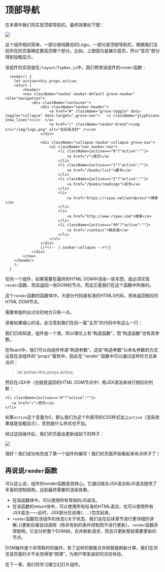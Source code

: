 # 顶部导航

在本章中我们将实现顶部导航栏。最终效果如下图：

![](http://rsywx.com/lib/exe/fetch.php/react:04-01.png)

这个组件相对简单。一部分是纯静态的Logo，一部分是顶部导航栏，根据我们当前所在的页面确定要高亮哪个部分。比如，上图因为是展示首页，所以“首页”部分得到加粗显示。

该组件的实现是在`/layout/TopNav.js`中，我们修改该组件的`render`函数：

```
  render() {
    let active=this.props.active;
    return (
        <header>
        <nav className="navbar navbar-default grove-navbar" role="navigation">
            <div className="container">
                <div className="navbar-header">
                    <a href="#" className="grove-toggle" data-toggle="collapse" data-target=".grove-nav">   <i className="glyphicons show_lines"></i>  </a>
                    <a href="/" className="navbar-brand"><img src="/img/logo.png" alt="任氏有无轩" /></a>
                </div>

                <div className="collapse navbar-collapse grove-nav">
                    <ul className="nav navbar-nav">
                        <li className={active==="0"?"active":""}>
                            <a href="/">首页</a>
                        </li>
                        <li className={active==="1"?"active":""}>
                            <a href="/books/list">藏书</a>
                        </li>
                        <li className={active==="2"?"active":""}>
                            <a href="/books/readings">读书</a>
                        </li>
                        <li>
                            <a href="https://rsywx.net/wordpress">博客</a>
                        </li>
                        <li>
                            <a href="http://www.rsywx.com">维客</a>
                        </li>
                        <li className={active==="99"?"active":""}>
                            <a href="/contact">联系我</a>
                        </li>
                    </ul>
                </div>
                {/*<!-- /.navbar-collapse -->*/}
            </div>
        </nav>
    </header>
    );
  }
```

任何一个组件，如果需要在最终的HTML DOM中渲染一些东西，就必须实现`render`函数，而且返回一些DOM的节点。而这正是我们在这个函数中所做的。

这个`render`函数的函数体中，大部分代码是标准的HTML5代码，用来返回相应的HTML DOM节点。

需要单独列出讨论的地方只有一点。

读者如果细心的话，会注意到我们在前一篇“主页”的代码中有这么一行：

><TopNav active="0"/>

我们已经知道，组件是一个类，所以理论上有“构造函数”，而“构造函数”也有其参数。

在React中，我们可以向组件传递“构造参数”，这些“构造参数”以命名参数的方式出现在该组件的''props''属性中，因此在''render''函数中可以通过这样的方式来访问：

>let active=this.props.active;

然后在JSX中（也就是返回的HTML DOM节点中）用JSX语法来进行相应的判断：

```
<li className={active==="0"?"active":""}>
   <a href="/">首页</a>
</li>
```

如果`active`这个变量为0，那么我们为这个列表项的CSS样式加上`active`（渲染效果就是加粗显示），否则就什么样式也不加。

经过这段操作后，我们的页面会更新成如下的样子：

![](http://rsywx.com/lib/exe/fetch.php/react:04-02.png)

很好！我们成功地完成了第一个组件的编写！我们的页面开始看起来有点样子了！

## 再说说`render`函数

可以这么说，组件的render函数是其核心。它通过结合JSX语法和JS语法提供了丰富的控制结构，达到最终需要的渲染效果。

  * 在该函数体中，可以使用所有常规的JS语法。
  * 在该函数的return块中，可以使用所有标准的HTML语法，也可以使用所有JSX语法——此时，JSX部分应该用`{...}`包含起来。
  * `render`函数在该组件的状态((关于状态，我们会在后续章节进行更详细的讲解。))更新后被自动调用（除非有别的条件控制而不进行更新）。`render`函数非常聪明，它会分析整个DOM树，合并刷新请求，而且只更新那些需要更新的节点。

DOM操作是个非常耗时的操作，有了这样的智能合并和智能刷新计算，我们在浏览该页面时才不会觉得很“顿滞”，为用户带来良好的浏览体验。

在下一章，我们将学习建立幻灯片组件。